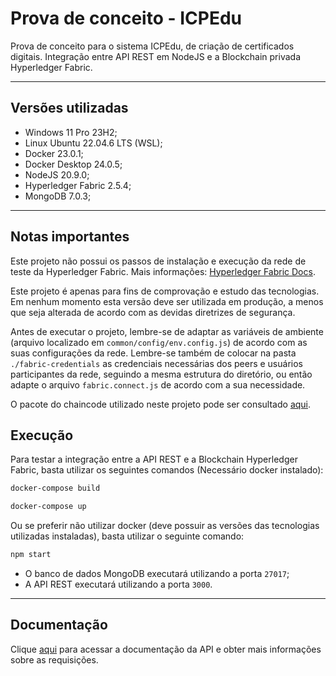 # Prova de conceito - ICPEdu

Prova de conceito para o sistema ICPEdu, de criação de certificados digitais. Integração entre API REST em NodeJS e a Blockchain privada Hyperledger Fabric.

---

## Versões utilizadas

- Windows 11 Pro 23H2;
- Linux Ubuntu 22.04.6 LTS (WSL);
- Docker 23.0.1;
- Docker Desktop 24.0.5;
- NodeJS 20.9.0;
- Hyperledger Fabric 2.5.4;
- MongoDB 7.0.3;

---

## Notas importantes

Este projeto não possui os passos de instalação e execução da rede de teste da Hyperledger Fabric. Mais informações: [Hyperledger Fabric Docs](https://hyperledger-fabric.readthedocs.io/en/latest/index.html).

Este projeto é apenas para fins de comprovação e estudo das tecnologias. Em nenhum momento esta versão deve ser utilizada em produção, a menos que seja alterada de acordo com as devidas diretrizes de segurança.

Antes de executar o projeto, lembre-se de adaptar as variáveis de ambiente (arquivo localizado em `common/config/env.config.js`) de acordo com as suas configurações da rede. Lembre-se também de colocar na pasta `./fabric-credentials` as credenciais necessárias dos peers e usuários participantes da rede, seguindo a mesma estrutura do diretório, ou então adapte o arquivo `fabric.connect.js` de acordo com a sua necessidade.

O pacote do chaincode utilizado neste projeto pode ser consultado [aqui](https://github.com/JnCM/icpedu-chaincode).

## Execução

Para testar a integração entre a API REST e a Blockchain Hyperledger Fabric, basta utilizar os seguintes comandos (Necessário docker instalado):

```bash
docker-compose build
```

```bash
docker-compose up
```

Ou se preferir não utilizar docker (deve possuir as versões das tecnologias utilizadas instaladas), basta utilizar o seguinte comando:

```bash
npm start
```

- O banco de dados MongoDB executará utilizando a porta `27017`;
- A API REST executará utilizando a porta `3000`.

---

## Documentação

Clique [aqui](https://documenter.getpostman.com/view/16678749/2s9YXpVyxJ) para acessar a documentação da API e obter mais informações sobre as requisições.